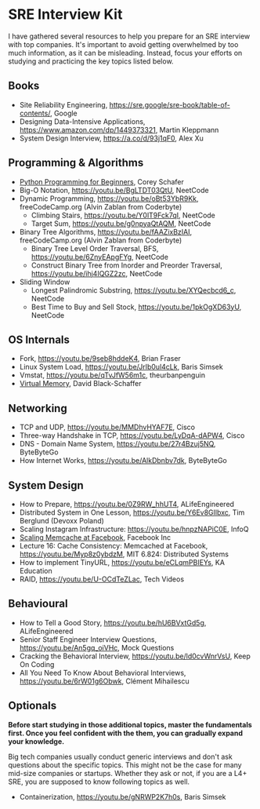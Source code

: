 # SRE Interview Kit

I have gathered several resources to help you prepare for an SRE interview with top companies. It's important to avoid getting overwhelmed by too much information, as it can be misleading. Instead, focus your efforts on studying and practicing the key topics listed below.

## Books

* Site Reliability Engineering, https://sre.google/sre-book/table-of-contents/, Google
* Designing Data-Intensive Applications, https://www.amazon.com/dp/1449373321, Martin Kleppmann
* System Design Interview, https://a.co/d/93j1qF0, Alex Xu

## Programming & Algorithms
* [Python Programming for Beginners](https://www.youtube.com/playlist?list=PL-osiE80TeTskrapNbzXhwoFUiLCjGgY7), Corey Schafer
* Big-O Notation, https://youtu.be/BgLTDT03QtU, NeetCode
* Dynamic Programming, https://youtu.be/oBt53YbR9Kk, freeCodeCamp.org (Alvin Zablan from Coderbyte)
  - Climbing Stairs, https://youtu.be/Y0lT9Fck7qI, NeetCode
  - Target Sum, https://youtu.be/g0npyaQtAQM, NeetCode
* Binary Tree Algorithms, https://youtu.be/fAAZixBzIAI, freeCodeCamp.org (Alvin Zablan from Coderbyte)
  - Binary Tree Level Order Traversal, BFS, https://youtu.be/6ZnyEApgFYg, NeetCode
  - Construct Binary Tree from Inorder and Preorder Traversal, https://youtu.be/ihj4IQGZ2zc, NeetCode
* Sliding Window
  - Longest Palindromic Substring, https://youtu.be/XYQecbcd6_c, NeetCode
  - Best Time to Buy and Sell Stock, https://youtu.be/1pkOgXD63yU, NeetCode

## OS Internals
* Fork, https://youtu.be/9seb8hddeK4, Brian Fraser
* Linux System Load, https://youtu.be/JrIb0ul4cLk, Baris Simsek
* Vmstat, https://youtu.be/qTvJfW56m1c, theurbanpenguin
* [Virtual Memory](https://www.youtube.com/watch?v=qcBIvnQt0Bw&list=PLiwt1iVUib9s2Uo5BeYmwkDFUh70fJPxX), David Black-Schaffer

## Networking

* TCP and UDP, https://youtu.be/MMDhvHYAF7E, Cisco
* Three-way Handshake in TCP, https://youtu.be/LyDqA-dAPW4, Cisco
* DNS - Domain Name System, https://youtu.be/27r4Bzuj5NQ, ByteByteGo
* How Internet Works, https://youtu.be/AlkDbnbv7dk, ByteByteGo

## System Design
* How to Prepare, https://youtu.be/0Z9RW_hhUT4, ALifeEngineered
* Distributed System in One Lesson, https://youtu.be/Y6Ev8GIlbxc, Tim Berglund (Devoxx Poland)
* Scaling Instagram Infrastructure: https://youtu.be/hnpzNAPiC0E, InfoQ
* [Scaling Memcache at Facebook](https://www.usenix.org/system/files/conference/nsdi13/nsdi13-final170_update.pdf), Facebook Inc
* Lecture 16: Cache Consistency: Memcached at Facebook, https://youtu.be/Myp8z0ybdzM, MIT 6.824: Distributed Systems
* How to implement TinyURL, https://youtu.be/eCLqmPBIEYs, KA Education
* RAID, https://youtu.be/U-OCdTeZLac, Tech Videos

## Behavioural
* How to Tell a Good Story, https://youtu.be/hU6BVxtGd5g, ALifeEngineered
* Senior Staff Engineer Interview Questions, https://youtu.be/An5gq_oiVHc, Mock Questions
* Cracking the Behavioral Interview, https://youtu.be/ld0cvWnrVsU, Keep On Coding
* All You Need To Know About Behavioral Interviews, https://youtu.be/6rW01g6Obwk, Clément Mihailescu

## Optionals

**Before start studying in those additional topics, master the fundamentals first. Once you feel confident with the them, you can gradually expand your knowledge.**

Big tech companies usually conduct generic interviews and don't ask questions about the specific topics. This might not be the case for many mid-size companies or startups. Whether they ask or not, if you are a L4+ SRE, you are supposed to know following topics as well.

* Containerization, https://youtu.be/gNRWP2K7h0s, Baris Simsek
